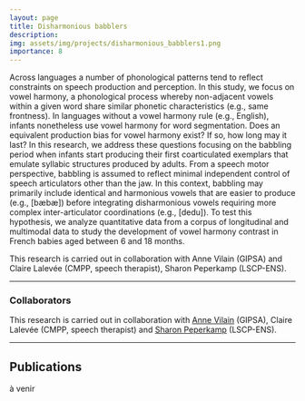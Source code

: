 ```yaml
---
layout: page
title: Disharmonious babblers
description:
img: assets/img/projects/disharmonious_babblers1.png
importance: 8
---
```


Across languages a number of phonological patterns tend to reflect constraints on speech production and perception. In this study, we focus on vowel harmony, a phonological process whereby non-adjacent vowels within a given word share similar phonetic characteristics (e.g., same frontness). In languages without a vowel harmony rule (e.g., English), infants nonetheless use vowel harmony for word segmentation. Does an equivalent production bias for vowel harmony exist? If so, how long may it last? In this research, we address these questions focusing on the babbling period when infants start producing their first coarticulated exemplars that emulate syllabic structures produced by adults. From a speech motor perspective, babbling is assumed to reflect minimal independent control of speech articulators other than the jaw. In this context, babbling may primarily include identical and harmonious vowels that are easier to produce (e.g., [bæbæ]) before integrating disharmonious vowels requiring more complex inter-articulator coordinations (e.g., [dedu]).
To test this hypothesis, we analyze quantitative data from a corpus of longitudinal and multimodal data to study the development of vowel harmony contrast in French babies aged between 6 and 18 months.

This research is carried out in collaboration with Anne Vilain (GIPSA) and Claire Lalevée (CMPP, speech therapist), Sharon Peperkamp (LSCP-ENS).

---

<!-- Collaborators -->

### Collaborators

This research is carried out in collaboration with [Anne Vilain](https://www.ins2i.cnrs.fr/fr/personne/anne-vilain) (GIPSA), Claire Lalevée (CMPP, speech therapist) and [Sharon Peperkamp](http://www.lscp.net/persons/peperkamp/) (LSCP-ENS).

---

<!-- Publications -->

## Publications

à venir

